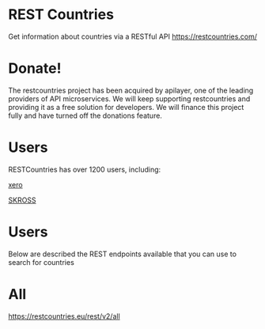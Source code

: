# REST Countries

Get information about countries via a RESTful API https://restcountries.com/
# Donate!

The restcountries project has been acquired by apilayer, one of the leading providers of API microservices. We will keep supporting restcountries and providing it as a free solution for developers. We will finance this project fully and have turned off the donations feature.


# Users

RESTCountries has over 1200 users, including:

[xero](https://www.xero.com/)

[SKROSS](http://www.skross.com/en)

# Users

Below are described the REST endpoints available that you can use to search for countries

# All

https://restcountries.eu/rest/v2/all
